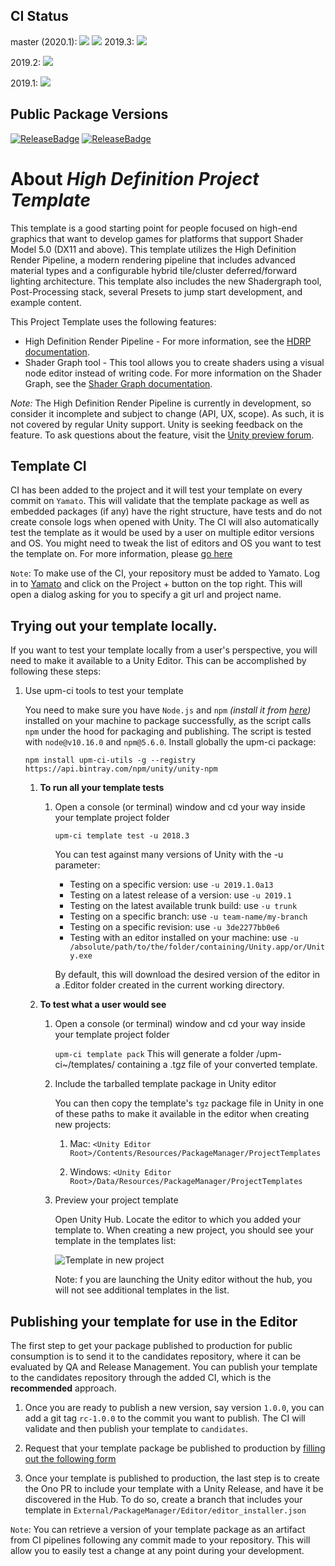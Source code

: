 ## CI Status

master (2020.1): [![](https://badges.cds.internal.unity3d.com/packages/com.unity.template.hd/build-badge.svg?branch=master)](https://badges.cds.internal.unity3d.com/packages/com.unity.template.hd/build-info?branch=master)
[![](https://badges.cds.internal.unity3d.com/packages/com.unity.template.hd/dependencies-badge.svg?branch=master)](https://badges.cds.internal.unity3d.com/packages/com.unity.template.hd/dependencies-info?branch=master)
2019.3: [![](https://badges.cds.internal.unity3d.com/packages/com.unity.template.hd/build-badge.svg?branch=2019.3)](https://badges.cds.internal.unity3d.com/packages/com.unity.template.hd/build-info?branch=2019.3)

2019.2: [![](https://badges.cds.internal.unity3d.com/packages/com.unity.template.hd/build-badge.svg?branch=2019.2)](https://badges.cds.internal.unity3d.com/packages/com.unity.template.hd/build-info?branch=2019.2)

2019.1: [![](https://badges.cds.internal.unity3d.com/packages/com.unity.template.hd/build-badge.svg?branch=2019.1)](https://badges.cds.internal.unity3d.com/packages/com.unity.template.hd/build-info?branch=2019.1)

## Public Package Versions

[![ReleaseBadge](https://badges.cds.internal.unity3d.com/packages/com.unity.template.hd/release-badge.svg)]()
[![ReleaseBadge](https://badges.cds.internal.unity3d.com/packages/com.unity.template.hd/candidates-badge.svg)]()

# About _High Definition Project Template_

This template is a good starting point for people focused on high-end graphics that want to develop games for platforms that support Shader Model 5.0 (DX11 and above).
This template utilizes the High Definition Render Pipeline, a modern rendering pipeline that includes advanced material types and a configurable hybrid tile/cluster deferred/forward lighting architecture.
This template also includes the new Shadergraph tool, Post-Processing stack, several Presets to jump start development, and example content.

This Project Template uses the following features:

* High Definition Render Pipeline - For more information, see the [HDRP documentation](https://docs.unity3d.com/Packages/com.unity.render-pipelines.high-definition@latest/index.html).
* Shader Graph tool - This tool allows you to create shaders using a visual node editor instead of writing code. For more information on the Shader Graph, see the [Shader Graph documentation](https://docs.unity3d.com/Packages/com.unity.shadergraph@latest/index.html).

*Note:* The High Definition Render Pipeline is currently in development, so consider it incomplete and subject to change (API, UX, scope). As such, it is not covered by regular Unity support. Unity is seeking feedback on the feature. To ask questions about the feature, visit the <a href="https://forum.unity.com/forums/graphics-experimental-previews.110/?_ga=2.9250101.1048197026.1528313382-1647295365.1509665782">Unity preview forum</a>.

## Template CI
CI has been added to the project and it will test your template on every commit on `Yamato`.
This will validate that the template package as well as embedded packages (if any) have the right structure, have tests and do not create console logs when opened with Unity.
The CI will also automatically test the template as it would be used by a user on multiple editor versions and OS.
You might need to tweak the list of editors and OS you want to test the template on. For more information, please [go here](https://confluence.hq.unity3d.com/pages/viewpage.action?spaceKey=PAK&title=Setting+up+your+package+CI)

`Note`: To make use of the CI, your repository must be added to Yamato.
Log in to [Yamato](https://yamato.cds.internal.unity3d.com/) and click on the Project + button on the top right.  This will open a dialog asking for you to specify a git url and project name.

## Trying out your template locally.

If you want to test your template locally from a user's perspective, you will need to make it available to a Unity Editor. This can be accomplished by following these steps:

1. Use upm-ci tools to test your template

    You need to make sure you have `Node.js` and `npm` _(install it from [here](https://nodejs.org/en/))_ installed on your machine to package successfully, as the script calls `npm` under the hood for packaging and publishing. The script is tested with `node@v10.16.0` and `npm@5.6.0`.
    Install globally the upm-ci package:

    ```npm install upm-ci-utils -g --registry https://api.bintray.com/npm/unity/unity-npm```

    1. **To run all your template tests**
        1. Open a console (or terminal) window and cd your way inside your template project folder

            ```upm-ci template test -u 2018.3```

            You can test against many versions of Unity with the -u parameter:

            - Testing on a specific version: use `-u 2019.1.0a13`
            - Testing on a latest release of a version: use `-u 2019.1`
            - Testing on the latest available trunk build: use `-u trunk`
            - Testing on a specific branch: use `-u team-name/my-branch`
            - Testing on a specific revision: use `-u 3de2277bb0e6`
            - Testing with an editor installed on your machine: use `-u /absolute/path/to/the/folder/containing/Unity.app/or/Unity.exe`

            By default, this will download the desired version of the editor in a .Editor folder created in the current working directory.

    1. **To test what a user would see**
        1. Open a console (or terminal) window and cd your way inside your template project folder

            ```upm-ci template pack```
            This will generate a folder /upm-ci~/templates/ containing a .tgz file of your converted template.

        1. Include the tarballed template package in Unity editor

            You can then copy the template's `tgz` package file in Unity in one of these paths to make it available in the editor when creating new projects:

            1. Mac: `<Unity Editor Root>/Contents/Resources/PackageManager/ProjectTemplates`

            1. Windows: `<Unity Editor Root>/Data/Resources/PackageManager/ProjectTemplates`

        1. Preview your project template

            Open Unity Hub. Locate the editor to which you added your template to.
            When creating a new project, you should see your template in the templates list:

            ![Template in new project](Packages/com.unity.template.mytemplate/Documentation~/images/template_in_new_project.png)

            Note: f you are launching the Unity editor without the hub, you will not see additional templates in the list.

## Publishing your template for use in the Editor

The first step to get your package published to production for public consumption is to send it to the candidates repository, where it can be evaluated by QA and Release Management.  You can publish your template to the candidates repository through the added CI, which is the **recommended** approach.

1. Once you are ready to publish a new version, say version `1.0.0`, you can add a git tag `rc-1.0.0` to the commit you want to publish. The CI will validate and then publish your template to `candidates`.

1. Request that your template package be published to production by [filling out the following form](https://docs.google.com/forms/d/e/1FAIpQLSeEOeWszG7F5mx_VEYm8SrjcIajxa5WoLXh-yhLvw8odsEnaQ/viewform)

1. Once your template is published to production, the last step is to create the Ono PR to include your template with a Unity Release, and have it be discovered in the Hub. To do so, create a branch that includes your template in `External/PackageManager/Editor/editor_installer.json`

`Note`: You can retrieve a version of your template package as an artifact from CI pipelines following any commit made to your repository.  This will allow you to easily test a change at any point during your development.

